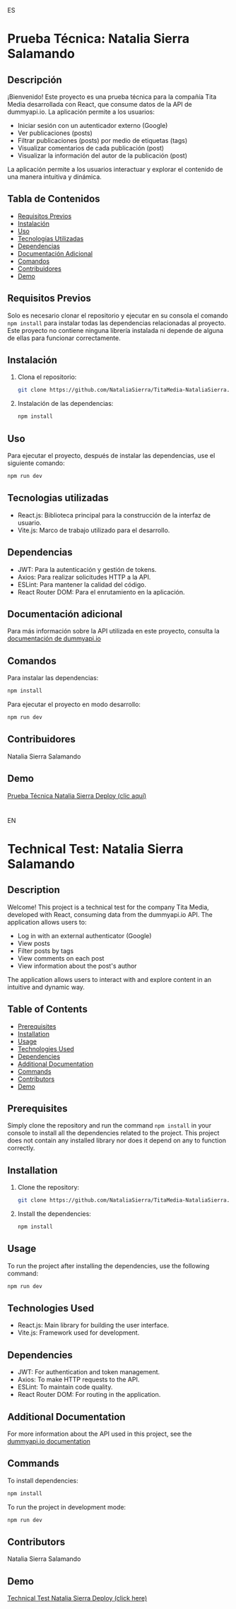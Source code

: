 ES

# Prueba Técnica: Natalia Sierra Salamando

## Descripción
¡Bienvenido! Este proyecto es una prueba técnica para la compañía Tita Media desarrollada con React, que consume datos de la API de dummyapi.io. La aplicación permite a los usuarios:
- Iniciar sesión con un autenticador externo (Google)
- Ver publicaciones (posts)
- Filtrar publicaciones (posts) por medio de etiquetas (tags)
- Visualizar comentarios de cada publicación (post)
- Visualizar la información del autor de la publicación (post)

La aplicación permite a los usuarios interactuar y explorar el contenido de una manera intuitiva y dinámica.

## Tabla de Contenidos
- [Requisitos Previos](#requisitos-previos)
- [Instalación](#instalación)
- [Uso](#uso)
- [Tecnologías Utilizadas](#tecnologías-utilizadas)
- [Dependencias](#dependencias)
- [Documentación Adicional](#documentación-adicional)
- [Comandos](#comandos)
- [Contribuidores](#contribuidores)
- [Demo](#demo)

## Requisitos Previos
Solo es necesario clonar el repositorio y ejecutar en su consola el comando `npm install` para instalar todas las dependencias relacionadas al proyecto. Este proyecto no contiene ninguna librería instalada ni depende de alguna de ellas para funcionar correctamente.

## Instalación
1. Clona el repositorio:
   ```sh
   git clone https://github.com/NataliaSierra/TitaMedia-NataliaSierra.git
   ```

2. Instalación de las dependencias:
    ```sh
   npm install
   ```

## Uso
Para ejecutar el proyecto, después de instalar las dependencias, use el siguiente comando:
```sh
npm run dev
```

## Tecnologias utilizadas
- React.js: Biblioteca principal para la construcción de la interfaz de usuario.
- Vite.js: Marco de trabajo utilizado para el desarrollo.

## Dependencias
- JWT: Para la autenticación y gestión de tokens.
- Axios: Para realizar solicitudes HTTP a la API.
- ESLint: Para mantener la calidad del código.
- React Router DOM: Para el enrutamiento en la aplicación.

## Documentación adicional
Para más información sobre la API utilizada en este proyecto, consulta la [documentación de dummyapi.io](https://dummyapi.io/docs)

## Comandos
Para instalar las dependencias:

```sh
npm install
```

Para ejecutar el proyecto en modo desarrollo:
```sh
npm run dev
```

## Contribuidores
Natalia Sierra Salamando


## Demo

[Prueba Técnica Natalia Sierra Deploy (clic aquí)](https://titamedia-nataliasierra.pages.dev/)




#
#

EN

# Technical Test: Natalia Sierra Salamando

## Description
Welcome! This project is a technical test for the company Tita Media, developed with React, consuming data from the dummyapi.io API. The application allows users to:
- Log in with an external authenticator (Google)
- View posts
- Filter posts by tags
- View comments on each post
- View information about the post's author

The application allows users to interact with and explore content in an intuitive and dynamic way.

## Table of Contents
- [Prerequisites](#prerequisites)
- [Installation](#installation)
- [Usage](#usage)
- [Technologies Used](#technologies-used)
- [Dependencies](#dependencies)
- [Additional Documentation](#additional-documentation)
- [Commands](#commands)
- [Contributors](#contributors)
- [Demo](#demo)

## Prerequisites
Simply clone the repository and run the command `npm install` in your console to install all the dependencies related to the project. This project does not contain any installed library nor does it depend on any to function correctly.

## Installation
1. Clone the repository:
   ```sh
   git clone https://github.com/NataliaSierra/TitaMedia-NataliaSierra.git
   ```

2. Install the dependencies:
   ```sh
   npm install
   ```

## Usage
To run the project after installing the dependencies, use the following command:
```sh
npm run dev
```

## Technologies Used
- React.js: Main library for building the user interface.
- Vite.js: Framework used for development.

## Dependencies
- JWT: For authentication and token management.
- Axios: To make HTTP requests to the API.
- ESLint: To maintain code quality.
- React Router DOM: For routing in the application.

## Additional Documentation
For more information about the API used in this project, see the [dummyapi.io documentation](https://dummyapi.io/docs)

## Commands
To install dependencies:

```sh
npm install
```

To run the project in development mode:
```sh
npm run dev
```

## Contributors
Natalia Sierra Salamando

## Demo

[Technical Test Natalia Sierra Deploy (click here)](https://titamedia-nataliasierra.pages.dev/)
